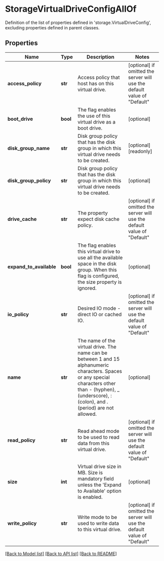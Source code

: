 # StorageVirtualDriveConfigAllOf

Definition of the list of properties defined in 'storage.VirtualDriveConfig', excluding properties defined in parent classes.
## Properties
Name | Type | Description | Notes
------------ | ------------- | ------------- | -------------
**access_policy** | **str** | Access policy that host has on this virtual drive. | [optional]  if omitted the server will use the default value of "Default"
**boot_drive** | **bool** | The flag enables the use of this virtual drive as a boot drive. | [optional] 
**disk_group_name** | **str** | Disk group policy that has the disk group in which this virtual drive needs to be created. | [optional] [readonly] 
**disk_group_policy** | **str** | Disk group policy that has the disk group in which this virtual drive needs to be created. | [optional] 
**drive_cache** | **str** | The property expect disk cache policy. | [optional]  if omitted the server will use the default value of "Default"
**expand_to_available** | **bool** | The flag enables this virtual drive to use all the available space in the disk group. When this flag is configured, the size property is ignored. | [optional] 
**io_policy** | **str** | Desired IO mode - direct IO or cached IO. | [optional]  if omitted the server will use the default value of "Default"
**name** | **str** | The name of the virtual drive. The name can be between 1 and 15 alphanumeric characters. Spaces or any special characters other than - (hyphen), _ (underscore), : (colon), and . (period) are not allowed. | [optional] 
**read_policy** | **str** | Read ahead mode to be used to read data from this virtual drive. | [optional]  if omitted the server will use the default value of "Default"
**size** | **int** | Virtual drive size in MB. Size is mandatory field unless the &#39;Expand to Available&#39; option is enabled. | [optional] 
**write_policy** | **str** | Write mode to be used to write data to this virtual drive. | [optional]  if omitted the server will use the default value of "Default"

[[Back to Model list]](../README.md#documentation-for-models) [[Back to API list]](../README.md#documentation-for-api-endpoints) [[Back to README]](../README.md)


